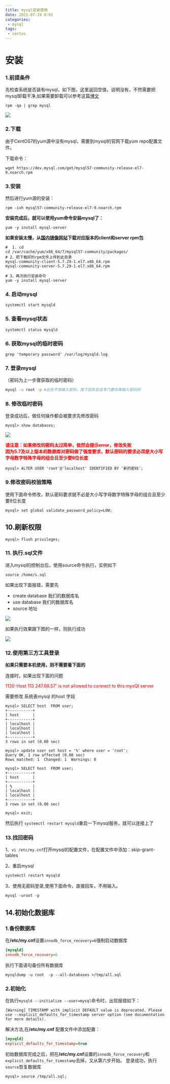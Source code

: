 ```yaml
---
title: mysql安装使用
date: 2021-07-19 0:02
categories:
 - mysql
tags:
 - centos
---
```


# 安装

### 1.前提条件

先检查系统是否装有mysql，如下图，这里返回空值，说明没有，不然需要把mysql卸载干净,如果需要卸载可以参考这篇[博文](https://www.cnblogs.com/wanghuaijun/p/6398240.html)

```shell
rpm -qa | grep mysql
```



![](https://19-blog.oss-cn-shenzhen.aliyuncs.com/20210309094319.png)

### 2.下载

由于CentOS7的yum源中没有mysql，需要到mysql的官网下载yum repo配置文件。

下载命令：

```shell
wget https://dev.mysql.com/get/mysql57-community-release-el7-9.noarch.rpm
```



### 3.安装

然后进行yum源的安装：

```shell
rpm -ivh mysql57-community-release-el7-9.noarch.rpm
```



**安装完成后，就可以使用yum命令安装mysql了：**

```shell
yum -y install mysql-server
```


**如果安装太慢，从[国内镜像网站](http://uni.mirrors.163.com/mysql/Downloads/)下载对应版本的client和server rpm包**

```shell
#  1. cd 
cd /var/cache/yum/x86_64/7/mysql57-community/packages/
# 2、把下载好的rpm文件上传到此目录
mysql-community-client-5.7.29-1.el7.x86_64.rpm
mysql-community-server-5.7.29-1.el7.x86_64.rpm

# 3、再次执行安装命令
yum -y install mysql-server
```



### 4. 启动mysql

```shell
systemctl start mysqld
```



### 5. 查看mysql状态

```shell
systemctl status mysqld
```



### 6. 获取mysql的临时密码

```shell
grep 'temporary password' /var/log/mysqld.log
```



### 7. 登录mysql

（密码为上一步骤获取的临时密码）

```bash
mysql -u root -p #此处不用输入密码，按下回车后会专门要你再输入密码的
```

### 8. 修改临时密码

登录成功后，做任何操作都会被要求先修改密码

```mysql
mysql> show databases;
```



![](https://19-blog.oss-cn-shenzhen.aliyuncs.com/20210309094424.png)



<b style='color:red;'>请注意：如果修改的密码太过简单，依然会提示error，修改失败<br>因为5.7及以上版本的数据库对密码做了强度要求，默认密码的要求必须是大小写字母数字特殊字母的组合且至少要8位长度</b>

```mysql
mysql> ALTER USER 'root'@'localhost' IDENTIFIED BY '新的密码';
```



### 9.修改密码校验策略

使用下面命令修改，默认密码要求就不必是大小写字母数字特殊字母的组合且至少要8位长度

```mysql
mysql> set global validate_password_policy=LOW; 
```

## 10.刷新权限

```mysql
mysql> flush privileges;
```



### 11. 执行.sql文件

进入mysql的控制台后，使用source命令执行，实例如下

```mysql
source /home/s.sql
```



如果出现下面报错，需要先

- create database 我们的数据库名
- use database 我们的数据库名
- source 地址 

![](https://19-blog.oss-cn-shenzhen.aliyuncs.com/20210309094347.png)

如果执行效果跟下图的一样，则执行成功

![](https://19-blog.oss-cn-shenzhen.aliyuncs.com/20210309094451.png)

### 12.使用第三方工具登录

**如果只需要本机使用，则不需要看下面的**

连接时，如果出现下面的问题

<font color='red'>1130-Host 113 247.68.57' is not allowed to connect to this mysQl server</font>

需要修改 系统表mysql 的host 字段

```mysql
mysql> SELECT host  FROM user;
+-----------+
| host      |
+-----------+
| localhost |
| localhost |
| localhost |
+-----------+
3 rows in set (0.00 sec)

mysql> update user set host = '%' where user = 'root';
Query OK, 1 row affected (0.00 sec)
Rows matched: 1  Changed: 1  Warnings: 0

mysql> SELECT host  FROM user;
+-----------+
| host      |
+-----------+
| %         |
| localhost |
| localhost |
+-----------+
3 rows in set (0.00 sec)

mysql> exit;
```

然后执行 `systemctl restart mysqld`重启一下mysql服务，就可以连接上了

### 13.找回密码

1、`vi /etc/my.cnf`打开mysql的配置文件，在配置文件中添加：skip-grant-tables

2、重启mysql

```bash
systemctl restart mysqld
```

3、使用无密码登录,使用下面命令，直接回车，不用输入。

```mysql
mysql -uroot -p
```
## 14.初始化数据库
### 1.备份数据库
在<b>/etc/my.cnf</b>设置`innodb_force_recovery=6`强制启动数据库
```ini
[mysqld]
innodb_force_recovery=6
```
执行下面语句备份所有数据库
```shell
mysqldump -u root  -p --all-databases >/tmp/all.sql
```
### 2.初始化
在执行`mysqld --initialize --user=mysql`命令时，出现报错如下：<br/>
``` shell
[Warning] TIMESTAMP with implicit DEFAULT value is deprecated. Please use --explicit_defaults_for_timestamp server option (see documentation for more details).
```
解决方法,在<b>/etc/my.cnf</b> 配置文件中添加配置：
```ini
[mysqld]
explicit_defaults_for_timestamp=true
```
初始数据库完成之后，把在<b>/etc/my.cnf</b>设置的`innodb_force_recovery`和`explicit_defaults_for_timestamp`去掉，又从第六步开始。
登录成功，执行`source`恢复数据库
```mysql
mysql> source /tmp/all.sql;
```